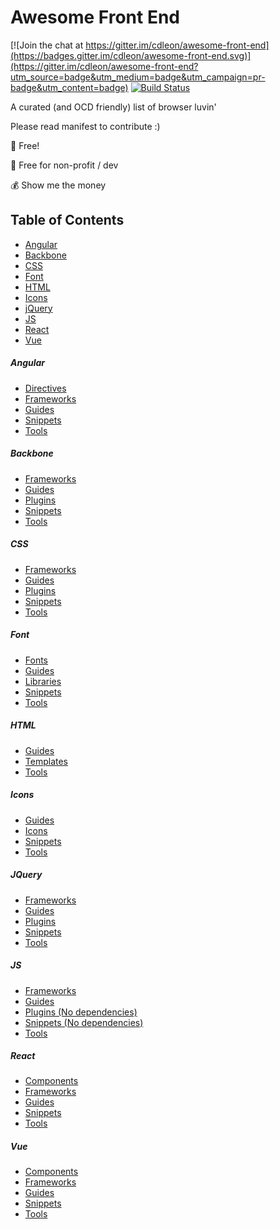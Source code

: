 # Awesome Front End

[![Join the chat at https://gitter.im/cdleon/awesome-front-end](https://badges.gitter.im/cdleon/awesome-front-end.svg)](https://gitter.im/cdleon/awesome-front-end?utm_source=badge&utm_medium=badge&utm_campaign=pr-badge&utm_content=badge)
[![Build Status](https://api.travis-ci.org/cdleon/awesome-front-end.svg?branch=master)](https://travis-ci.org/cdleon/awesome-front-end)

A curated (and OCD friendly) list of browser luvin'

Please read manifest to contribute :)

:gift_heart: Free!

:rainbow: Free for non-profit / dev

:moneybag: Show me the money

## <a id="index"></a>Table of Contents

* [Angular](#angular)
* [Backbone](#backbone)
* [CSS](#css)
* [Font](#font)
* [HTML](#html)
* [Icons](#icons)
* [jQuery](#jquery)
* [JS](#js)
* [React](#react)
* [Vue](#vue)

##### <a id="angular"></a>Angular
* [Directives](https://github.com/cdleon/awesome-front-end/blob/master/Angular/Directives.md)
* [Frameworks](https://github.com/cdleon/awesome-front-end/blob/master/Angular/Frameworks.md)
* [Guides](https://github.com/cdleon/awesome-front-end/blob/master/Angular/Guides.md)
* [Snippets](https://github.com/cdleon/awesome-front-end/blob/master/Angular/Snippets.md)
* [Tools](https://github.com/cdleon/awesome-front-end/blob/master/Angular/Tools.md)

##### <a id="backbone"></a>Backbone
* [Frameworks](https://github.com/cdleon/awesome-front-end/blob/master/Backbone/Frameworks.md)
* [Guides](https://github.com/cdleon/awesome-front-end/blob/master/Backbone/Guides.md)
* [Plugins](https://github.com/cdleon/awesome-front-end/blob/master/Backbone/Guides.md)
* [Snippets](https://github.com/cdleon/awesome-front-end/blob/master/Backbone/Snippets.md)
* [Tools](https://github.com/cdleon/awesome-front-end/blob/master/Backbone/Tools.md)

##### <a id="css"></a>CSS
* [Frameworks](https://github.com/cdleon/awesome-front-end/blob/master/CSS/Frameworks.md)
* [Guides](https://github.com/cdleon/awesome-front-end/blob/master/CSS/Guides.md)
* [Plugins](https://github.com/cdleon/awesome-front-end/blob/master/CSS/Plugins.md)
* [Snippets](https://github.com/cdleon/awesome-front-end/blob/master/CSS/Snippets.md)
* [Tools](https://github.com/cdleon/awesome-front-end/blob/master/CSS/Tools.md)

##### <a id="font"></a>Font
* [Fonts](https://github.com/cdleon/awesome-front-end/blob/master/Font/Fonts.md)
* [Guides](https://github.com/cdleon/awesome-front-end/blob/master/Font/Guides.md)
* [Libraries](https://github.com/cdleon/awesome-front-end/blob/master/Font/Libraries.md)
* [Snippets](https://github.com/cdleon/awesome-front-end/blob/master/Font/Snippets.md)
* [Tools](https://github.com/cdleon/awesome-front-end/blob/master/Font/Tools.md)

##### <a id="html"></a>HTML
* [Guides](https://github.com/cdleon/awesome-front-end/blob/master/HTML/Guides.md)
* [Templates](https://github.com/cdleon/awesome-front-end/blob/master/HTML/Templates.md)
* [Tools](https://github.com/cdleon/awesome-front-end/blob/master/HTML/Tools.md)

##### <a id="icons"></a>Icons
* [Guides](https://github.com/cdleon/awesome-front-end/blob/master/Icons/Guides.md)
* [Icons](https://github.com/cdleon/awesome-front-end/blob/master/Icons/Icons.md)
* [Snippets](https://github.com/cdleon/awesome-front-end/blob/master/Icons/Snippets.md)
* [Tools](https://github.com/cdleon/awesome-front-end/blob/master/Icons/Tools.md)

##### <a id="jquery"></a>JQuery
* [Frameworks](https://github.com/cdleon/awesome-front-end/blob/master/jQuery/Frameworks.md)
* [Guides](https://github.com/cdleon/awesome-front-end/blob/master/jQuery/Guides.md)
* [Plugins](https://github.com/cdleon/awesome-front-end/blob/master/jQuery/Plugins.md)
* [Snippets](https://github.com/cdleon/awesome-front-end/blob/master/jQuery/Snippets.md)
* [Tools](https://github.com/cdleon/awesome-front-end/blob/master/jQuery/Tools.md)

##### <a id="js"></a>JS
* [Frameworks](https://github.com/cdleon/awesome-front-end/blob/master/JS/Frameworks.md)
* [Guides](https://github.com/cdleon/awesome-front-end/blob/master/JS/Guides.md)
* [Plugins (No dependencies)](https://github.com/cdleon/awesome-front-end/blob/master/JS/Plugins.md)
* [Snippets (No dependencies)](https://github.com/cdleon/awesome-front-end/blob/master/JS/Snippets.md)
* [Tools](https://github.com/cdleon/awesome-front-end/blob/master/JS/Tools.md)

##### <a id="react"></a>React
* [Components](https://github.com/cdleon/awesome-front-end/blob/master/React/Components.md)
* [Frameworks](https://github.com/cdleon/awesome-front-end/blob/master/React/Frameworks.md)
* [Guides](https://github.com/cdleon/awesome-front-end/blob/master/React/Guides.md)
* [Snippets](https://github.com/cdleon/awesome-front-end/blob/master/React/Snippets.md)
* [Tools](https://github.com/cdleon/awesome-front-end/blob/master/React/Tools.md)

##### <a id="vue"></a>Vue
* [Components](https://github.com/cdleon/awesome-front-end/blob/master/Vue/Components.md)
* [Frameworks](https://github.com/cdleon/awesome-front-end/blob/master/Vue/Frameworks.md)
* [Guides](https://github.com/cdleon/awesome-front-end/blob/master/Vue/Guides.md)
* [Snippets](https://github.com/cdleon/awesome-front-end/blob/master/Vue/Snippets.md)
* [Tools](https://github.com/cdleon/awesome-front-end/blob/master/Vue/Tools.md)
